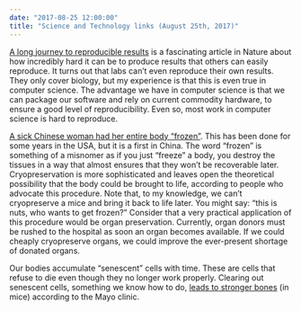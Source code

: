 ```yaml
---
date: "2017-08-25 12:00:00"
title: "Science and Technology links (August 25th, 2017)"
---
```




[A long journey to reproducible results](https://www.nature.com/news/a-long-journey-to-reproducible-results-1.22478) is a fascinating article in Nature about how incredibly hard it can be to produce results that others can easily reproduce. It turns out that labs can&rsquo;t even reproduce their own results. They only cover biology, but my experience is that this is even true in computer science. The advantage we have in computer science is that we can package our software and rely on current commodity hardware, to ensure a good level of reproducibility. Even so, most work in computer science is hard to reproduce.

[A sick Chinese woman had her entire body &ldquo;frozen&rdquo;](http://www.chinadaily.com.cn/china/2017-08/15/content_30618961.htm). This has been done for some years in the USA, but it is a first in China. The word &ldquo;frozen&rdquo; is something of a misnomer as if you just &ldquo;freeze&rdquo; a body, you destroy the tissues in a way that almost ensures that they won&rsquo;t be recoverable later. Cryopreservation is more sophisticated and leaves open the theoretical possibility that the body could be brought to life, according to people who advocate this procedure. Note that, to my knowledge, we can&rsquo;t cryopreserve a mice and bring it back to life later. You might say: &ldquo;this is nuts, who wants to get frozen?&rdquo; Consider that a very practical application of this procedure would be organ preservation. Currently, organ donors must be rushed to the hospital as soon an organ becomes available. If we could cheaply cryopreserve organs, we could improve the ever-present shortage of donated organs.

Our bodies accumulate &ldquo;senescent&rdquo; cells with time. These are cells that refuse to die even though they no longer work properly. Clearing out senescent cells, something we know how to do, [leads to stronger bones](https://newsnetwork.mayoclinic.org/discussion/embargoed-researchers-report-link-between-cells-associated-with-aging-and-bone-loss/) (in mice) according to the Mayo clinic.


